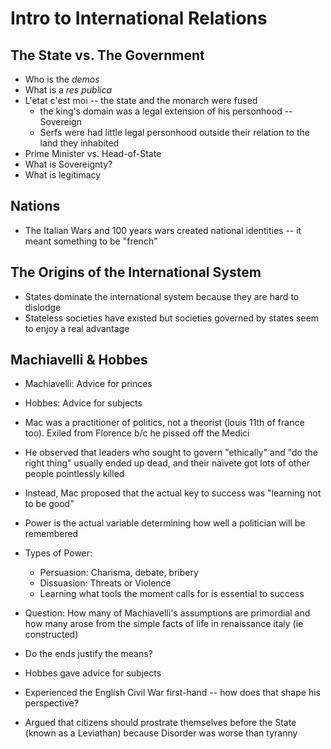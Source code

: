 # Intro to International Relations

## The State vs. The Government

- Who is the *demos*
- What is a *res publica*
- L'etat c'est moi -- the state and the monarch were fused
    * the king's domain was a legal extension of his personhood -- Sovereign
    * Serfs were had little legal personhood outside their relation to the land they inhabited
- Prime Minister vs. Head-of-State
- What is Sovereignty?
- What is legitimacy

## Nations

- The Italian Wars and 100 years wars created national identities -- it meant something to be "french"

## The Origins of the International System

- States dominate the international system because they are hard to dislodge
- Stateless societies have existed but societies governed by states seem to enjoy a real advantage

## Machiavelli \& Hobbes

- Machiavelli: Advice for princes
- Hobbes: Advice for subjects
- Mac was a practitioner of politics, not a theorist (louis 11th of france too). Exiled from Florence b/c he pissed off the Medici
- He observed that leaders who sought to govern "ethically" and "do the right thing" usually ended up dead, and their naïvete got lots of other people pointlessly killed
- Instead, Mac proposed that the actual key to success was "learning not to be good"
- Power is the actual variable determining how well a politician will be remembered
- Types of Power:
    * Persuasion: Charisma, debate, bribery
    * Dissuasion: Threats or Violence
    * Learning what tools the moment calls for is essential to success
- Question: How many of Machiavelli's assumptions are primordial and how many arose from the simple facts of life in renaissance italy (ie constructed)
- Do the ends justify the means? 

- Hobbes gave advice for subjects
- Experienced the English Civil War first-hand -- how does that shape his perspective?
- Argued that citizens should prostrate themselves before the State (known as a Leviathan) because Disorder was worse than tyranny

## 
